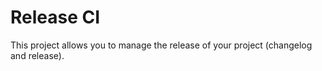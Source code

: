 # Release CI

This project allows you to manage the release of your project (changelog and release).
